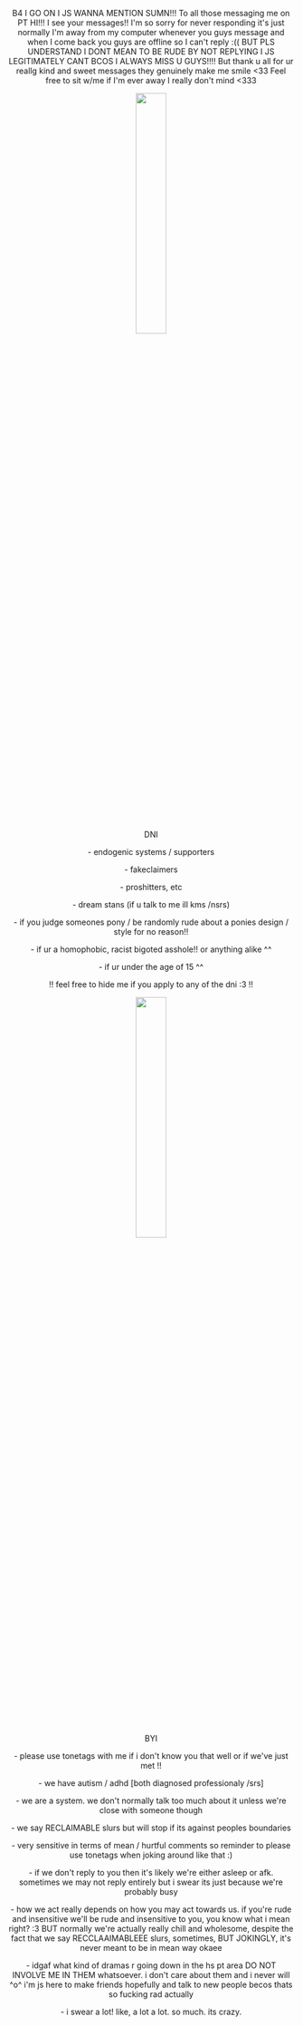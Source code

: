  <p align="center">
B4 I GO ON I JS WANNA MENTION SUMN!!! To all those messaging me on PT HI!!! I see your messages!! I'm so sorry for never responding it's just normally I'm away from my computer whenever you guys message and when I come back you guys are offline so I can't reply :(( BUT PLS UNDERSTAND I DONT MEAN TO BE RUDE BY NOT REPLYING I JS LEGITIMATELY CANT BCOS I ALWAYS MISS U GUYS!!!! But thank u all for ur reallg kind and sweet messages they genuinely make me smile <33 Feel free to sit w/me if I'm ever away I really don't mind <333
     
<p align="center" width="100%">
    <img width="33%" src="https://github.com/striderstyle/striderstyle/assets/159402904/171ee636-f49f-48f9-a1bd-d82b5b9950c5">

 <p align="center">
 DNI

 <p align="center">
 -  endogenic systems / supporters
      <p align="center">
 -  fakeclaimers
           <p align="center">
 -  proshitters, etc
                <p align="center">
 -  dream stans (if u talk to me ill kms /nsrs)
                     <p align="center">
 -  if you judge someones pony / be randomly rude about a ponies design / style for no reason!!
                          <p align="center">
 -  if ur a homophobic, racist bigoted asshole!! or anything alike ^^
                               <p align="center">
 -  if ur under the age of 15 ^^
 <p align="center">
 !! feel free to hide me if you apply to any of the dni :3 !!

<p align="center" width="100%">
    <img width="33%" src="https://cdn.discordapp.com/attachments/1141217508792213534/1148006154744631447/5EBA5B49-E347-4A24-A1B6-CFAF4E60B0C7.gif?ex=64fa4cb1&is=64f8fb31&hm=630309f96273547ce055c4539af0aa88bfbfe27071335b54fa23a47f69ffc9cc&"?>
</p>

                                   
 <p align="center">                                
BYI

 <p align="center">
-  please use tonetags with me if i don't know you that well or if we've just met !!
      <p align="center">
-  we have autism / adhd [both diagnosed professionaly /srs]
           <p align="center">
-  we are a system. we don't normally talk too much about it unless we're close with someone though 
                <p align="center">
-  we say RECLAIMABLE slurs but will stop if its against peoples boundaries
                                 <p align="center">
- very sensitive in terms of mean / hurtful comments so reminder to please use tonetags when joking around like that :)
                <p align="center">
                - if we don't reply to you then it's likely we're either asleep or afk. sometimes we may not reply entirely but i swear its just because we're probably busy
                                <p align="center">
                                - how we act really depends on how you may act towards us. if you're rude and insensitive we'll be rude and insensitive to you, you know what i mean right? :3 BUT normally we're actually really chill and wholesome, despite the fact that we say RECCLAAIMABLEEE slurs, sometimes, BUT JOKINGLY, it's never meant to be in mean way okaee
                                 <p align="center">
                                 - idgaf what kind of dramas r going down in the hs pt area DO NOT INVOLVE ME IN THEM whatsoever. i don't care about them and i never will ^o^ i'm js here to make friends hopefully and talk to new people becos thats so fucking rad actually
                                  <p align="center">
                                  - i swear a lot! like, a lot a lot. so much. its crazy.
                 
</p>


